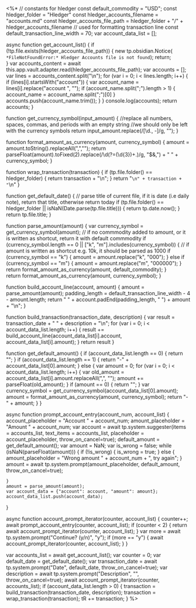<%* 
// constants for hledger
const default_commodity = "USD";
const hledger_folder = "Hledger"
const hledger_accounts_filename = "accounts.md"
const hledger_accounts_file_path = hledger_folder + "/" + hledger_accounts_filename
// used for formatting transaction line
const default_transaction_line_width = 70;
var account_data_list = [];

async function get_account_list() {
    if (!tp.file.exists(hledger_accounts_file_path)) {
        new tp.obsidian.Notice(
            `*FileNotFoundError:*
            Hledger Accounts file is not found`);
        return;    
    }
    var accounts_content = await this.app.vault.adapter.read(hledger_accounts_file_path);
    var accounts = [];
    var lines = accounts_content.split("\n");
    for (var i = 0; i < lines.length; i++) {
        if (lines[i].startsWith("account")) {
            var account_name = lines[i].replace("account ", "");
            if (account_name.split(";").length > 1) {
                account_name = account_name.split(";")[0]
            }
            accounts.push(account_name.trim());
        }
    }
	console.log(accounts);
    return accounts;
}


function get_currency_symbol(input_amount) {
    //replace all numbers, spaces, commas, and periods with an empty string
    //we should only be left with the currency symbols
    return input_amount.replace(/[\d\., -]/g, "");
}


function format_amount_as_currency(amount, currency_symbol) {
    amount = amount.toString().replaceAll(",","");
    return parseFloat(amount).toFixed(2).replace(/\d(?=(\d{3})+\.)/g, "$&,") + " " + currency_symbol;
}


function wrap_transaction(transaction) {
    if (tp.file.folder() == hledger_folder) {
        return transaction + "\n";
    }
    return "```\n" + transaction + "```\n"
}


function get_default_date() {
    // parse title of current file, if it is date (i.e daily note), return that title, otherwise return today
    if (tp.file.folder() == hledger_folder || isNaN(Date.parse(tp.file.title))) {
        return tp.date.now();
    }
    return tp.file.title;
}


function parse_amount(amount) {
    var currency_symbol = get_currency_symbol(amount);
    // if no commmodity added to amount, or it is written as shortcut, return it with default commmodity
    if (currency_symbol.length == 0 || ["k", "m"].includes(currency_symbol)) {
        // if amount is written as shortcut e.g. 10k, it should be parsed as 1000
        if (currency_symbol == "k") {
            amount = amount.replace("k", "000");
        } else if (currency_symbol == "m") {
            amount = amount.replace("m", "000000");
        }
        return format_amount_as_currency(amount, default_commodity);
    }    
    return format_amount_as_currency(amount, currency_symbol);
}


function build_account_line(account, amount) {
    amount = parse_amount(amount);
    padding_length = default_transaction_line_width - 4 - amount.length;
    return "    " + account.padEnd(padding_length, " ") + amount + "\n";
}


function build_transaction(transaction_date, description) {
    var result = transaction_date + " " + description + "\n";
    for (var i = 0; i < account_data_list.length; i++) {
        result += build_account_line(account_data_list[i].account, account_data_list[i].amount);
    }
    return result
}


function get_default_amount() {
    if (account_data_list.length == 0) {
        return "";
    }
    if (account_data_list.length == 1) {
        return "-" + account_data_list[0].amount;
    }
    else {
        var amount = 0;
        for (var i = 0; i < account_data_list.length; i++) {
            var old_amount = account_data_list[i].amount.replaceAll(",", "");
            amount += parseFloat(old_amount);
        }
		if (amount == 0) {
		    return "";
		}
        var currency_symbol = get_currency_symbol(account_data_list[0].amount);
        amount = format_amount_as_currency(amount, currency_symbol);
        return "-" + amount;
    }
}


async function prompt_account_entry(account_num, account_list) {
    account_placeholder = "Account " + account_num;
    amount_placeholder = "Amount " + account_num;
    var account = await tp.system.suggester(items = accounts_list, text_items = accounts_list, placeholder = account_placeholder, throw_on_cancel=true);
    default_amount = get_default_amount();
    var amount = NaN;
    var is_wrong = false;
    while (isNaN(parseFloat(amount))) {
        if (!is_wrong) {
            is_wrong = true;
        }
        else {
            amount_placeholder = "Wrong amount " + account_num + ", try again";
        }
        amount = await tp.system.prompt(amount_placeholder, default_amount, throw_on_cancel=true);
        
    }
    amount = parse_amount(amount);
    var account_data = {"account": account, "amount": amount};
    account_data_list.push(account_data);
}

async function account_prompt_iterator(counter, account_list) {
    counter++;
    await prompt_account_entry(counter, account_list);
    if (counter < 2) {
        return await account_prompt_iterator(counter, account_list);
    }
    var more = await tp.system.prompt("Continue? (y/n)", "y");
    if (more == "y") {
        await account_prompt_iterator(counter, account_list);
    }
}


var accounts_list = await get_account_list();
var counter = 0;
var default_date = get_default_date();
var transaction_date = await tp.system.prompt("Date", default_date, throw_on_cancel=true);
var description = await tp.system.prompt("Description", "", throw_on_cancel=true);
await account_prompt_iterator(counter, accounts_list);
if (account_data_list.length > 0) {
    transaction = build_transaction(transaction_date, description);
    transaction = wrap_transaction(transaction);
    tR += transaction;
}
%>